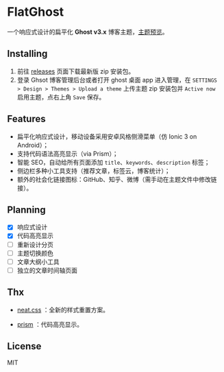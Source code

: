 # FlatGhost
一个响应式设计的扁平化 **Ghost v3.x** 博客主题，[主题预览](https://blog.avincheng.com)。


## Installing

1. 前往 [releases](https://github.com/avincheng/ghost-theme-flatghost/releases) 页面下载最新版 zip 安装包。
2. 登录 Ghsot 博客管理后台或者打开 ghost 桌面 app 进入管理，在 `SETTINGS > Design > Themes > Upload a theme` 上传主题 zip 安装包并 `Active now` 启用主题，点右上角 `Save` 保存。

## Features

*   扁平化响应式设计，移动设备采用安卓风格侧滑菜单（仿 Ionic 3 on Android）；
*   支持代码语法高亮显示（via Prism）；
*   智能 SEO，自动给所有页面添加 `title`、`keywords`、`description`  标签；
*   侧边栏多种小工具支持（推荐文章，标签云，博客统计）；
*   额外的社会化链接图标：GitHub、知乎、微博（需手动在主题文件中修改链接）。

## Planning

-   [x] 响应式设计
-   [x] 代码高亮显示
-   [ ] 重新设计分页
-   [ ] 主题切换颜色
-   [ ] 文章大纲小工具
-   [ ] 独立的文章时间轴页面

## Thx

* [neat.css](https://github.com/thx/cube) ：全新的样式重置方案。

* [prism](https://github.com/PrismJS/prism) ：代码高亮显示。

## License

MIT


